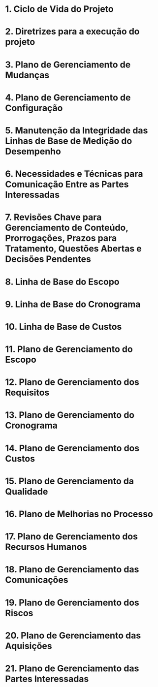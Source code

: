 # 1. Ciclo de Vida do Projeto


# 2. Diretrizes para a execução do projeto


# 3. Plano de Gerenciamento de Mudanças


# 4. Plano de Gerenciamento de Configuração


# 5. Manutenção da Integridade das Linhas de Base de Medição do Desempenho


# 6. Necessidades e Técnicas para Comunicação Entre as Partes Interessadas


# 7. Revisões Chave para Gerenciamento de Conteúdo, Prorrogações, Prazos para Tratamento, Questões Abertas e Decisões Pendentes


# 8. Linha de Base do Escopo


# 9. Linha de Base do Cronograma


# 10. Linha de Base de Custos


# 11. Plano de Gerenciamento do Escopo


# 12. Plano de Gerenciamento dos Requisitos


# 13. Plano de Gerenciamento do Cronograma


# 14. Plano de Gerenciamento dos Custos


# 15. Plano de Gerenciamento da Qualidade


# 16. Plano de Melhorias no Processo


# 17. Plano de Gerenciamento dos Recursos Humanos


# 18. Plano de Gerenciamento das Comunicações


# 19. Plano de Gerenciamento dos Riscos


# 20. Plano de Gerenciamento das Aquisições


# 21. Plano de Gerenciamento das Partes Interessadas


